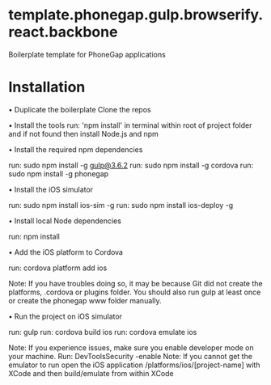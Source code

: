 # template.phonegap.gulp.browserify.react.backbone
Boilerplate template for PhoneGap applications

# Installation
• Duplicate the boilerplate
Clone the repos

• Install the tools
run: 'npm install' in terminal within root of project folder and if not found then install Node.js and npm

• Install the required npm dependencies

run: sudo npm install -g gulp@3.6.2
run: sudo npm install -g cordova
run: sudo npm install -g phonegap

• Install the iOS simulator

run: sudo npm install ios-sim -g
run: sudo npm install ios-deploy -g

• Install local Node dependencies

run: npm install

• Add the iOS platform to Cordova

run: cordova platform add ios

Note: If you have troubles doing so, it may be because Git did not create the platforms, .cordova or plugins folder. You should also run gulp at least once or create the phonegap www folder manually.

• Run the project on iOS simulator

run: gulp
run: cordova build ios
run: cordova emulate ios

Note: If you experience issues, make sure you enable developer mode on your machine. Run: DevToolsSecurity -enable Note: If you cannot get the emulator to run open the iOS application /platforms/ios/[project-name] with XCode and then build/emulate from within XCode
